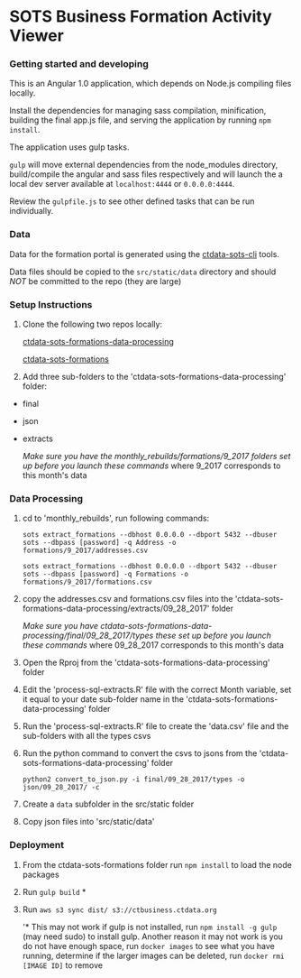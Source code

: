 # SOTS Business Formation Activity Viewer

### Getting started and developing

This is an Angular 1.0 application, which depends on Node.js compiling files locally.

Install the dependencies for managing sass compilation, minification, building the final app.js file, and serving
the application by running `npm install`.

The application uses gulp tasks.

```gulp``` will move external dependencies from the node_modules
directory, build/compile the angular and sass files respectively and
will launch the a local dev server available at ```localhost:4444``` 
or ```0.0.0.0:4444```.

Review the `gulpfile.js` to see other defined tasks that can be run individually.

### Data

Data for the formation portal is generated using the
[ctdata-sots-cli](https://github.com/CT-Data-Collaborative/ctdata-sots-cli) tools.

Data files should be copied to the `src/static/data` directory and should *NOT* be committed to the repo (they are large)

### Setup Instructions

1. Clone the following two repos locally:

   [ctdata-sots-formations-data-processing](https://github.com/CT-Data-Collaborative/ctdata-sots-formations-data-processing)
   
   [ctdata-sots-formations](https://github.com/CT-Data-Collaborative/ctdata-sots-formations)

2. Add three sub-folders to the 'ctdata-sots-formations-data-processing' folder:
 - final
 - json
 - extracts
 
    *Make sure you have the monthly_rebuilds/formations/9_2017 folders set up before you launch these commands* 
     where 9_2017 corresponds to this month's data

### Data Processing

1. cd to 'monthly_rebuilds', run following commands:

   ```sots extract_formations --dbhost 0.0.0.0 --dbport 5432 --dbuser sots --dbpass [password] -q Address -o formations/9_2017/addresses.csv```

   ```sots extract_formations --dbhost 0.0.0.0 --dbport 5432 --dbuser sots --dbpass [password] -q Formations -o formations/9_2017/formations.csv```

2. copy the addresses.csv and formations.csv files into the 
'ctdata-sots-formations-data-processing/extracts/09_28_2017' folder

    *Make sure you have ctdata-sots-formations-data-processing/final/09_28_2017/types these set up before you launch these commands* 
where 09_28_2017 corresponds to this month's data

3. Open the Rproj from the 'ctdata-sots-formations-data-processing' folder

4. Edit the 'process-sql-extracts.R' file with the correct Month variable, set it equal to your date sub-folder name in the 'ctdata-sots-formations-data-processing' folder

5. Run the 'process-sql-extracts.R' file to create the 'data.csv' file and the sub-folders with all the types csvs

6. Run the python command to convert the csvs to jsons from the 'ctdata-sots-formations-data-processing' folder

   ```python2 convert_to_json.py -i final/09_28_2017/types -o json/09_28_2017/ -c```

7. Create a `data` subfolder in the src/static folder

8. Copy json files into 'src/static/data'

### Deployment

1. From the ctdata-sots-formations folder run `npm install` to load the node packages
2. Run `gulp build` *
3. Run `aws s3 sync dist/ s3://ctbusiness.ctdata.org`


   '* This may not work if gulp is not installed, run `npm install -g gulp` (may need sudo) to install gulp. Another reason it may not work is you do not have enough space, run `docker images` to see what you have running, determine if the larger images can be deleted, run `docker rmi [IMAGE ID]` to remove
